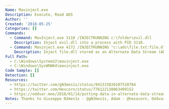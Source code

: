 ```yaml
---
Name: Mavinject.exe
Description: Execute, Read ADS
Author: ''
Created: '2018-05-25'
Categories: []
Commands:
  - Command: MavInject.exe 3110 /INJECTRUNNING c:\folder\evil.dll
    Description: Inject evil.dll into a process with PID 3110.
  - Command: Mavinject.exe 4172 /INJECTRUNNING "c:\ads\file.txt:file.dll"
    Description: Inject file.dll stored as an Alternate Data Stream (ADS) into a process with PID 4172.
Full Path:
  - C:\Windows\System32\mavinject.exe
  - C:\Windows\SysWOW64\mavinject.exe
Code Sample: []
Detection: []
Resources:
  - https://twitter.com/gN3mes1s/status/941315826107510784
  - https://twitter.com/Hexcorn/status/776122138063409152
  - https://oddvar.moe/2018/01/14/putting-data-in-alternate-data-streams-and-how-to-execute-it/
Notes: Thanks to Giuseppe N3mes1s - @gN3mes1s, Adam - @hexacorn, Oddvar Moe - @oddvarmoe
---
```

